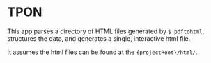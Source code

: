 # TPON

This app parses a directory of HTML files generated by `$ pdftohtml`, structures the data, and generates a single, interactive html file.

It assumes the html files can be found at the `{projectRoot}/html/`.

